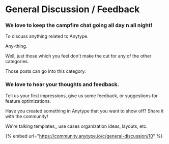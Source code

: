 # General Discussion / Feedback

### We love to keep the campfire chat going all day n all night!

To discuss anything related to Anytype.

Any-thing.

Well, just those which you feel don't make the cut for any of the other categories.

Those posts can go into this category.&#x20;

### We love to hear your thoughts and feedback.&#x20;

Tell us your first impressions, give us some feedback, or suggestions for feature optimizations.

Have you created something in Anytype that you want to show off? Share it with the community!

We're talking templates,, use cases organization ideas, layouts, etc.

{% embed url="https://community.anytype.io/c/general-discussion/10" %}
